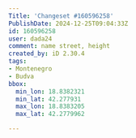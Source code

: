 ```yaml
---
Title: 'Changeset #160596258'
PublishDate: 2024-12-25T09:04:33Z
id: 160596258
user: dada24
comment: name street, height
created_by: iD 2.30.4
tags:
- Montenegro
- Budva
bbox:
  min_lon: 18.8382321
  min_lat: 42.277931
  max_lon: 18.8383205
  max_lat: 42.2779962

---
```

